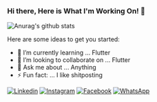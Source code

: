 ### Hi there, Here is What I'm Working On! 👋

![Anurag's github stats](https://github-readme-stats.vercel.app/api?kouseina=anuraghazra&show_icons=true&theme=radical)

Here are some ideas to get you started:

- 🌱 I’m currently learning ... Flutter
- 👯 I’m looking to collaborate on ... Flutter
- 💬 Ask me about ... Anything
- ⚡ Fun fact: ... I like shitposting

[![Linkedin](https://cdn4.iconfinder.com/data/icons/social-media-2210/24/Linkedin-24.png)](https://www.linkedin.com/in/daffa-kouseina-a27144198/)
[![Instagram](https://cdn4.iconfinder.com/data/icons/social-media-2210/24/Instagram-24.png)](https://www.instagram.com/kouseina12/)
[![Facebook](https://cdn4.iconfinder.com/data/icons/social-media-2210/24/Facebook-24.png)](https://web.facebook.com/daffa.putera.14/)
[![WhatsApp](https://cdn3.iconfinder.com/data/icons/social-media-chamfered-corner/154/whatsapp-24.png)](https://wa.me/628313666691)
